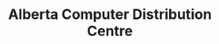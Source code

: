 ---
title: "Alberta Computer Distribution Centre"
url: /calgary/alberta-computer-distribution-centre/
shop: Computer
---